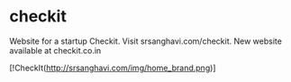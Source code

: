 # checkit
Website for a startup Checkit. Visit srsanghavi.com/checkit. New website available at checkit.co.in

[!CheckIt(http://srsanghavi.com/img/home_brand.png)]

